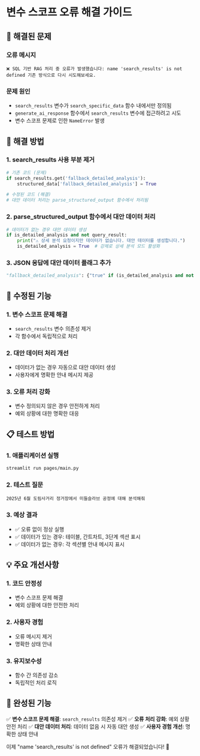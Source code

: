 # 변수 스코프 오류 해결 가이드

## 🎯 **해결된 문제**

### **오류 메시지**
```
❌ SQL 기반 RAG 처리 중 오류가 발생했습니다: name 'search_results' is not defined 기존 방식으로 다시 시도해보세요.
```

### **문제 원인**
- `search_results` 변수가 `search_specific_data` 함수 내에서만 정의됨
- `generate_ai_response` 함수에서 `search_results` 변수에 접근하려고 시도
- 변수 스코프 문제로 인한 `NameError` 발생

## 🔧 **해결 방법**

### **1. search_results 사용 부분 제거**
```python
# 기존 코드 (문제)
if search_results.get('fallback_detailed_analysis'):
    structured_data['fallback_detailed_analysis'] = True

# 수정된 코드 (해결)
# 대안 데이터 처리는 parse_structured_output 함수에서 처리됨
```

### **2. parse_structured_output 함수에서 대안 데이터 처리**
```python
# 데이터가 없는 경우 대안 데이터 생성
if is_detailed_analysis and not query_result:
    print("⚠️ 상세 분석 요청이지만 데이터가 없습니다. 대안 데이터를 생성합니다.")
    is_detailed_analysis = True  # 강제로 상세 분석 모드 활성화
```

### **3. JSON 응답에 대안 데이터 플래그 추가**
```python
"fallback_detailed_analysis": {"true" if (is_detailed_analysis and not query_result) else "false"}
```

## 🚀 **수정된 기능**

### **1. 변수 스코프 문제 해결**
- `search_results` 변수 의존성 제거
- 각 함수에서 독립적으로 처리

### **2. 대안 데이터 처리 개선**
- 데이터가 없는 경우 자동으로 대안 데이터 생성
- 사용자에게 명확한 안내 메시지 제공

### **3. 오류 처리 강화**
- 변수 정의되지 않은 경우 안전하게 처리
- 예외 상황에 대한 명확한 대응

## 📋 **테스트 방법**

### **1. 애플리케이션 실행**
```bash
streamlit run pages/main.py
```

### **2. 테스트 질문**
```
2025년 6월 도림사거리 정거장에서 미들슬라브 공정에 대해 분석해줘
```

### **3. 예상 결과**
- ✅ 오류 없이 정상 실행
- ✅ 데이터가 있는 경우: 테이블, 간트차트, 3단계 섹션 표시
- ✅ 데이터가 없는 경우: 각 섹션별 안내 메시지 표시

## 💡 **주요 개선사항**

### **1. 코드 안정성**
- 변수 스코프 문제 해결
- 예외 상황에 대한 안전한 처리

### **2. 사용자 경험**
- 오류 메시지 제거
- 명확한 상태 안내

### **3. 유지보수성**
- 함수 간 의존성 감소
- 독립적인 처리 로직

## 🎉 **완성된 기능**

✅ **변수 스코프 문제 해결**: `search_results` 의존성 제거
✅ **오류 처리 강화**: 예외 상황 안전 처리
✅ **대안 데이터 처리**: 데이터 없음 시 자동 대안 생성
✅ **사용자 경험 개선**: 명확한 상태 안내

이제 "name 'search_results' is not defined" 오류가 해결되었습니다! 🚀


